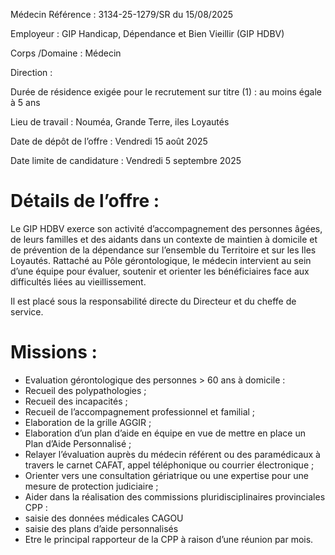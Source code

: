 
Médecin
Référence : 3134-25-1279/SR du 15/08/2025

Employeur : GIP Handicap, Dépendance et Bien Vieillir (GIP HDBV)

Corps /Domaine : Médecin

Direction :

Durée de résidence exigée pour le recrutement sur titre (1) : au moins égale à 5 ans

Lieu de travail : Nouméa, Grande Terre, iles Loyautés

Date de dépôt de l’offre : Vendredi 15 août 2025

Date limite de candidature : Vendredi 5 septembre 2025

# Détails de l’offre :

Le GIP HDBV exerce son activité d’accompagnement des personnes âgées, de leurs familles et des aidants dans un contexte de maintien à domicile et de prévention de la dépendance sur l’ensemble du Territoire et sur les Iles Loyautés. Rattaché au Pôle gérontologique, le médecin intervient au sein d’une équipe pour évaluer, soutenir et orienter les bénéficiaires face aux difficultés liées au vieillissement.

Il est placé sous la responsabilité directe du Directeur et du cheffe de service.

# Missions :

- Evaluation gérontologique des personnes > 60 ans à domicile :
- Recueil des polypathologies ;
- Recueil des incapacités ;
- Recueil de l’accompagnement professionnel et familial ;
- Elaboration de la grille AGGIR ;
- Elaboration d’un plan d’aide en équipe en vue de mettre en place un Plan d’Aide Personnalisé ;
- Relayer l’évaluation auprès du médecin référent ou des paramédicaux à travers le carnet CAFAT, appel téléphonique ou courrier électronique ;
- Orienter vers une consultation gériatrique ou une expertise pour une mesure de protection judiciaire ;
- Aider dans la réalisation des commissions pluridisciplinaires provinciales CPP :
- saisie des données médicales CAGOU
- saisie des plans d’aide personnalisés
- Etre le principal rapporteur de la CPP à raison d’une réunion par mois.


